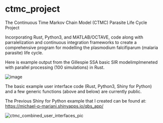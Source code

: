 # ctmc_project

The Continuous Time Markov Chain Model (CTMC) Parasite Life Cycle Project 

Incorporating Rust, Python3, and MATLAB/OCTAVE, code along with parralelization and continuous integration frameworks to create a comprehensive program for modelling the plasmodium falcifiparum (malaria parasite) life cycle.

Here is example output from the Gillespie SSA basic SIR modelimplmeneted with parallel processing (100 simulations) in Rust. 

![image](https://github.com/user-attachments/assets/71d56f19-c658-48a2-b7d6-c7a58121492f)

The basic example user interface code (Rust, Python3, Shiny for Python) and a few generic functions (above and below) are currently public.

The Previous Shiny for Python example that I created can be found at: https://michael-p-mariani.shinyapps.io/qbs_app/

![ctmc_combined_user_interfaces_pic](https://github.com/user-attachments/assets/81c66314-8b98-44d9-8ae9-2351bb74bf87)
